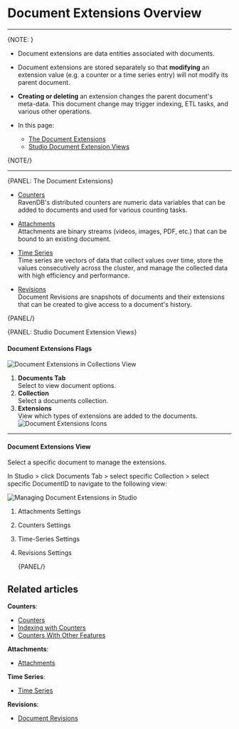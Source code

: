 # Document Extensions Overview
---

{NOTE: }

* Document extensions are data entities associated with documents.  

* Document extensions are stored separately so that **modifying** an extension value (e.g. a counter 
  or a time series entry) will not modify its parent document.

* **Creating or deleting** an extension changes the parent document's meta-data. 
  This document change may trigger indexing, ETL tasks, and various other operations.  

* In this page:  
   * [The Document Extensions](../document-extensions/overview-extensions#the-document-extensions)  
   * [Studio Document Extension Views](../document-extensions/overview-extensions#studio-document-extension-views)  

{NOTE/}

---

{PANEL: The Document Extensions}

* [Counters](../document-extensions/counters/overview)  
  RavenDB's distributed counters are numeric data variables that can be added to documents and used
  for various counting tasks.

* [Attachments](../document-extensions/attachments/what-are-attachments)  
  Attachments are binary streams (videos, images, PDF, etc.) that can be bound to an existing document.

* [Time Series](../document-extensions/timeseries/overview)  
  Time series are vectors of data that collect values over time, store the values consecutively across the cluster,
  and manage the collected data with high efficiency and performance.

* [Revisions](../server/extensions/revisions)  
  Document Revisions are snapshots of documents and their extensions that can be created to give access to a document's history.

{PANEL/}


{PANEL: Studio Document Extension Views}

#### Document Extensions Flags

![Document Extensions in Collections View](images/extensions-collections-view.png "Document Extensions in Collections View")

1. **Documents Tab**  
   Select to view document options.
2. **Collection**  
   Select a documents collection. 
3. **Extensions**  
   View which types of extensions are added to the documents.  
   ![Document Extensions Icons](images/extensions-logos.png "Document Extensions Icons")

---

#### Document Extensions View

Select a specific document to manage the extensions.  

In Studio > click Documents Tab > select specific Collection > select specific DocumentID to navigate to the following view:  

![Managing Document Extensions in Studio](images/extensions-managing-single-doc.png "Managing Document Extensions in Studio")

1. Attachments Settings
2. Counters Settings
3. Time-Series Settings
4. Revisions Settings

   {PANEL/}

## Related articles

**Counters**:  

- [Counters](../document-extensions/counters/overview)
- [Indexing with Counters](../document-extensions/counters/indexing)
- [Counters With Other Features](../document-extensions/counters/counters-and-other-features#counters-and-other-features)

**Attachments**:  

- [Attachments](../document-extensions/attachments/what-are-attachments)

**Time Series**:  

- [Time Series](../document-extensions/timeseries/overview)

**Revisions**:  

- [Document Revisions](../client-api/operations/revisions/configure-revisions)


